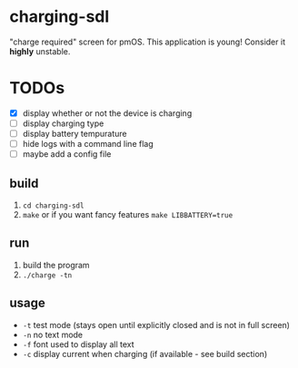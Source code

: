 # charging-sdl
"charge required" screen for pmOS.
This application is young! Consider it __highly__ unstable.

# TODOs
- [x] display whether or not the device is charging
- [ ] display charging type
- [ ] display battery tempurature
- [ ] hide logs with a command line flag
- [ ] maybe add a config file

## build
1. `cd charging-sdl`
2. `make` or if you want fancy features `make LIBBATTERY=true`

## run
1. build the program
2. `./charge -tn`

## usage
- `-t` test mode (stays open until explicitly closed and is not in full screen)
- `-n` no text mode
- `-f` font used to display all text
- `-c` display current when charging (if available - see build section)
